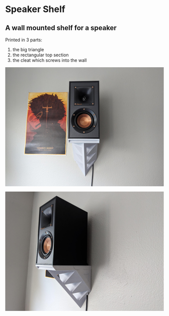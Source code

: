 # Speaker Shelf
## A wall mounted shelf for a speaker

Printed in 3 parts:
1) the big triangle
2) the rectangular top section
3) the cleat which screws into the wall

![Front](photos/front.jpeg)

![Side](photos/side.jpeg)